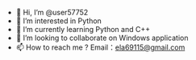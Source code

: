 - 👋 Hi, I’m @user57752
- 👀 I’m interested in Python
- 🌱 I’m currently learning Python and C++
- 💞️ I’m looking to collaborate on Windows application
- 📫 How to reach me ?
Email：ela69115@gmail.com

<!---
user57752/user57752 is a ✨ special ✨ repository because its `README.md` (this file) appears on your GitHub profile.
You can click the Preview link to take a look at your changes.
--->
